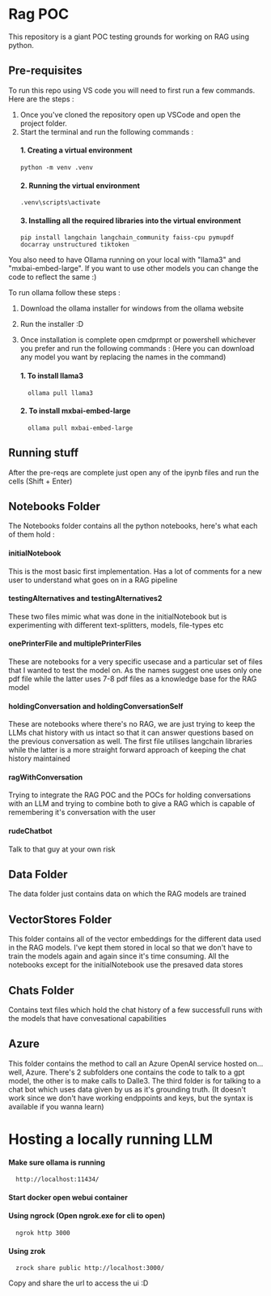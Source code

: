 # Rag POC

This repository is a giant POC testing grounds for working on RAG using python. 

## Pre-requisites 

To run this repo using VS code you will need to first run a few commands. Here are the steps :

1. Once you've cloned the repository open up VSCode and open the project folder.
2. Start the terminal and run the following commands :
   #### 1. Creating a virtual environment
       python -m venv .venv
   #### 2. Running the virtual environment
       .venv\scripts\activate
   #### 3. Installing all the required libraries into the virtual environment
       pip install langchain langchain_community faiss-cpu pymupdf docarray unstructured tiktoken

You also need to have Ollama running on your local with "llama3" and "mxbai-embed-large". If you want to use other models you can change the code to reflect the same :) 

To run ollama follow these steps : 

1. Download the ollama installer for windows from the ollama website
2. Run the installer :D
3. Once installation is complete open cmdprmpt or powershell whichever you prefer and run the following commands : (Here you can download any model you want by replacing the names in the command)

   #### 1. To install llama3
         ollama pull llama3
   #### 2. To install mxbai-embed-large
         ollama pull mxbai-embed-large

## Running stuff 

After the pre-reqs are complete just open any of the ipynb files and run the cells (Shift + Enter)

## Notebooks Folder 

The Notebooks folder contains all the python notebooks, here's what each of them hold : 

#### initialNotebook 
This is the most basic first implementation. Has a lot of comments for a new user to understand what goes on in a RAG pipeline

#### testingAlternatives and testingAlternatives2
These two files mimic what was done in the initialNotebook but is experimenting with different text-splitters, models, file-types etc

#### onePrinterFile and multiplePrinterFiles
These are notebooks for a very specific usecase and a particular set of files that I wanted to test the model on. As the names suggest one uses only one pdf file while the latter uses 7-8 pdf files as a knowledge base for the RAG model

#### holdingConversation and holdingConversationSelf
These are notebooks where there's no RAG, we are just trying to keep the LLMs chat history with us intact so that it can answer questions based on the previous conversation as well. The first file utilises langchain libraries while the latter is a more straight forward approach of keeping the chat history maintained

#### ragWithConversation
Trying to integrate the RAG POC and the POCs for holding conversations with an LLM and trying to combine both to give a RAG which is capable of remembering it's conversation with the user 

#### rudeChatbot
Talk to that guy at your own risk

## Data Folder 

The data folder just contains data on which the RAG models are trained

## VectorStores Folder

This folder contains all of the vector embeddings for the different data used in the RAG models. I've kept them stored in local so that we don't have to train the models again and again since it's time consuming. All the notebooks except for the initialNotebook use the presaved data stores

## Chats Folder

Contains text files which hold the chat history of a few successfull runs with the models that have convesational capabilities

## Azure

This folder contains the method to call an Azure OpenAI service hosted on... well, Azure. There's 2 subfolders one contains the code to talk to a gpt model, the other is to make calls to Dalle3. The third folder is for talking to a chat bot which uses data given by us as it's grounding truth. (It doesn't work since we don't have working endppoints and keys, but the syntax is available if you wanna learn)


# Hosting a locally running LLM 

#### Make sure ollama is running 
      http://localhost:11434/

#### Start docker open webui container 

#### Using ngrock (Open ngrok.exe for cli to open)
      ngrok http 3000

#### Using zrok 
      zrock share public http://localhost:3000/

Copy and share the url to access the ui :D

